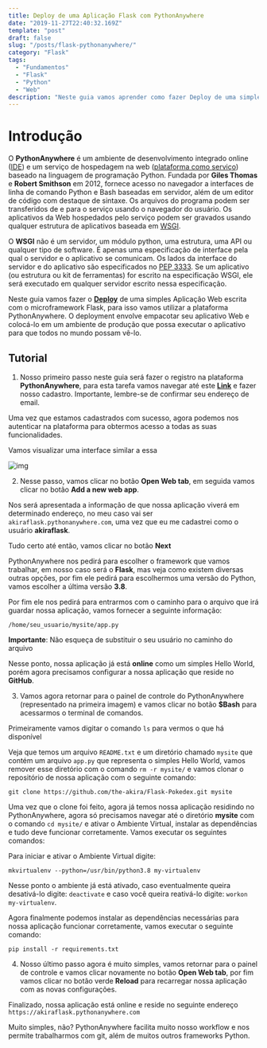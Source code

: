 ```yaml
---
title: Deploy de uma Aplicação Flask com PythonAnywhere
date: "2019-11-27T22:40:32.169Z"
template: "post"
draft: false
slug: "/posts/flask-pythonanywhere/"
category: "Flask"
tags:
  - "Fundamentos"
  - "Flask"
  - "Python"
  - "Web"
description: "Neste guia vamos aprender como fazer Deploy de uma simples aplicação na plataforma PythonAnywhere"
---
```


# Introdução

O **PythonAnywhere** é um ambiente de desenvolvimento integrado online ([IDE](https://pt.wikipedia.org/wiki/Ambiente_de_desenvolvimento_integrado)) e um serviço de hospedagem na web ([plataforma como serviço](https://pt.wikipedia.org/wiki/Plataforma_como_servi%C3%A7o)) baseado na linguagem de programação Python. Fundada por **Giles Thomas** e **Robert Smithson** em 2012, fornece acesso no navegador a interfaces de linha de comando Python e Bash baseadas em servidor, além de um editor de código com destaque de sintaxe. Os arquivos do programa podem ser transferidos de e para o serviço usando o navegador do usuário. Os aplicativos da Web hospedados pelo serviço podem ser gravados usando qualquer estrutura de aplicativos baseada em [WSGI](https://en.wikipedia.org/wiki/Web_Server_Gateway_Interface).

O **WSGI** não é um servidor, um módulo python, uma estrutura, uma API ou qualquer tipo de software. É apenas uma especificação de interface pela qual o servidor e o aplicativo se comunicam. Os lados da interface do servidor e do aplicativo são especificados no [PEP 3333](https://www.python.org/dev/peps/pep-3333/). Se um aplicativo (ou estrutura ou kit de ferramentas) for escrito na especificação WSGI, ele será executado em qualquer servidor escrito nessa especificação.

Neste guia vamos fazer o **[Deploy](https://www.fullstackpython.com/deployment.html)** de uma simples Aplicação Web escrita com o microframework Flask, para isso vamos utilizar a plataforma PythonAnywhere. O deployment envolve empacotar seu aplicativo Web e colocá-lo em um ambiente de produção que possa executar o aplicativo para que todos no mundo possam vê-lo.

## Tutorial

1. Nosso primeiro passo neste guia será fazer o registro na plataforma **PythonAnywhere**, para esta tarefa vamos navegar até este **[Link](https://www.pythonanywhere.com/registration/register/beginner/)** e fazer nosso cadastro. Importante, lembre-se de confirmar seu endereço de email.

Uma vez que estamos cadastrados com sucesso, agora podemos nos autenticar na plataforma para obtermos acesso a todas as suas funcionalidades. 

Vamos visualizar uma interface similar a essa

![img](https://i.imgur.com/KAPWiYZ.png)

2. Nesse passo, vamos clicar no botão **Open Web tab**, em seguida vamos clicar no botão **Add a new web app**.

Nos será apresentada a informação de que nossa aplicação viverá em determinado endereço, no meu caso vai ser `akiraflask.pythonanywhere.com`, uma vez que eu me cadastrei como o usuário **akiraflask**.

Tudo certo até então, vamos clicar no botão **Next**

PythonAnywhere nos pedirá para escolher o framework que vamos trabalhar, em nosso caso será o **Flask**, mas veja como existem diversas outras opções, por fim ele pedirá para escolhermos uma versão do Python, vamos escolher a última versão **3.8**.

Por fim ele nos pedirá para entrarmos com o caminho para o arquivo que irá guardar nossa aplicação, vamos fornecer a seguinte informação:

`/home/seu_usuario/mysite/app.py`

**Importante**: Não esqueça de substituir o seu usuário no caminho do arquivo

Nesse ponto, nossa aplicação já está **online** como um simples Hello World, porém agora precisamos configurar a nossa aplicação que reside no **GitHub**.

3. Vamos agora retornar para o painel de controle do PythonAnywhere (representado na primeira imagem) e vamos clicar no botão **$Bash** para acessarmos o terminal de comandos.

Primeiramente vamos digitar o comando `ls` para vermos o que há disponível

Veja que temos um arquivo `README.txt` e um diretório chamado `mysite` que contém um arquivo `app.py` que representa o simples Hello World, vamos remover esse diretório com o comando `rm -r mysite/` e vamos clonar o repositório de nossa aplicação com o seguinte comando:

```
git clone https://github.com/the-akira/Flask-Pokedex.git mysite
```

Uma vez que o clone foi feito, agora já temos nossa aplicação residindo no PythonAnywhere, agora só precisamos navegar até o diretório **mysite** com o comando `cd mysite/` e ativar o Ambiente Virtual, instalar as dependências e tudo deve funcionar corretamente. Vamos executar os seguintes comandos:

Para iniciar e ativar o Ambiente Virtual digite:

```
mkvirtualenv --python=/usr/bin/python3.8 my-virtualenv
```

Nesse ponto o ambiente já está ativado, caso eventualmente queira desativá-lo digite: `deactivate` e caso você queira reativá-lo digite: `workon my-virtualenv`.

Agora finalmente podemos instalar as dependências necessárias para nossa aplicação funcionar corretamente, vamos executar o seguinte comando:

```
pip install -r requirements.txt
```

4. Nosso último passo agora é muito simples, vamos retornar para o painel de controle e vamos clicar novamente no botão **Open Web tab**, por fim vamos clicar no botão verde **Reload** para recarregar nossa aplicação com as novas configurações.

Finalizado, nossa aplicação está online e reside no seguinte endereço `https://akiraflask.pythonanywhere.com`

Muito simples, não? PythonAnywhere facilita muito nosso workflow e nos permite trabalharmos com git, além de muitos outros frameworks Python.
